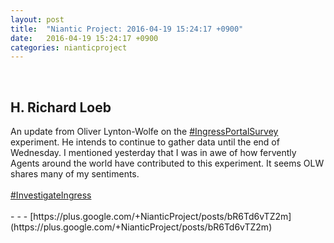 ```yaml
---
layout: post
title:  "Niantic Project: 2016-04-19 15:24:17 +0900"
date:   2016-04-19 15:24:17 +0900
categories: nianticproject
---
```

<div class="shared"><br /><h2>H. Richard Loeb</h2>An update from Oliver Lynton-Wolfe on the <a rel="nofollow" class="ot-hashtag" href="https://plus.google.com/s/%23IngressPortalSurvey">#IngressPortalSurvey</a> experiment. He intends to continue to gather data until the end of Wednesday. I mentioned yesterday that I was in awe of how fervently Agents around the world have contributed to this experiment. It seems OLW shares many of my sentiments.<br /><br /><a rel="nofollow" class="ot-hashtag" href="https://plus.google.com/s/%23InvestigateIngress">#InvestigateIngress</a><br /><br /></div>
- - -
[https://plus.google.com/+NianticProject/posts/bR6Td6vTZ2m](https://plus.google.com/+NianticProject/posts/bR6Td6vTZ2m)
